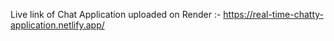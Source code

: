 Live link of Chat Application uploaded on Render :- https://real-time-chatty-application.netlify.app/
